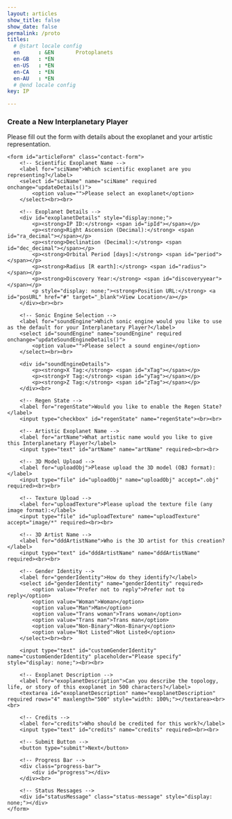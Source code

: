 ```yaml
---
layout: articles
show_title: false
show_date: false
permalink: /proto
titles:
  # @start locale config
  en      : &EN       Protoplanets
  en-GB   : *EN
  en-US   : *EN
  en-CA   : *EN
  en-AU   : *EN
  # @end locale config
key: IP

---
```

<div class="p-5"></div>
<div class="p-5"></div>
<div class="p-5"></div>

<div class="form-container">
    <h3>Create a New Interplanetary Player</h3>
    <p>Please fill out the form with details about the exoplanet and your artistic representation.</p>

    <form id="articleForm" class="contact-form">
        <!-- Scientific Exoplanet Name -->
        <label for="sciName">Which scientific exoplanet are you representing?</label>
        <select id="sciName" name="sciName" required onchange="updateDetails()">
            <option value="">Please select an exoplanet</option>
        </select><br><br>

        <!-- Exoplanet Details -->
        <div id="exoplanetDetails" style="display:none;">
            <p><strong>IP ID:</strong> <span id="ipId"></span></p> 
            <p><strong>Right Ascension (Decimal):</strong> <span id="ra_decimal"></span></p>
            <p><strong>Declination (Decimal):</strong> <span id="dec_decimal"></span></p>
            <p><strong>Orbital Period [days]:</strong> <span id="period"></span></p>
            <p><strong>Radius [R earth]:</strong> <span id="radius"></span></p>
            <p><strong>Discovery Year:</strong> <span id="discoveryyear"></span></p>
            <p style="display: none;"><strong>Position URL:</strong> <a id="posURL" href="#" target="_blank">View Location</a></p>
        </div><br><br>

        <!-- Sonic Engine Selection -->
        <label for="soundEngine">Which sonic engine would you like to use as the default for your Interplanetary Player?</label>
        <select id="soundEngine" name="soundEngine" required onchange="updateSoundEngineDetails()">
            <option value="">Please select a sound engine</option>
        </select><br><br>

        <div id="soundEngineDetails">
            <p><strong>X Tag:</strong> <span id="xTag"></span></p>
            <p><strong>Y Tag:</strong> <span id="yTag"></span></p>
            <p><strong>Z Tag:</strong> <span id="zTag"></span></p>
        </div><br>

        <!-- Regen State -->
        <label for="regenState">Would you like to enable the Regen State?</label>
        <input type="checkbox" id="regenState" name="regenState"><br><br>

        <!-- Artistic Exoplanet Name -->
        <label for="artName">What artistic name would you like to give this Interplanetary Player?</label>
        <input type="text" id="artName" name="artName" required><br><br>

        <!-- 3D Model Upload -->
        <label for="uploadObj">Please upload the 3D model (OBJ format):</label>
        <input type="file" id="uploadObj" name="uploadObj" accept=".obj" required><br><br>

        <!-- Texture Upload -->
        <label for="uploadTexture">Please upload the texture file (any image format):</label>
        <input type="file" id="uploadTexture" name="uploadTexture" accept="image/*" required><br><br>

        <!-- 3D Artist Name -->
        <label for="dddArtistName">Who is the 3D artist for this creation?</label>
        <input type="text" id="dddArtistName" name="dddArtistName" required><br><br>

        <!-- Gender Identity -->
        <label for="genderIdentity">How do they identify?</label>
        <select id="genderIdentity" name="genderIdentity" required>
            <option value="Prefer not to reply">Prefer not to reply</option>
            <option value="Woman">Woman</option>
            <option value="Man">Man</option>
            <option value="Trans woman">Trans woman</option>
            <option value="Trans man">Trans man</option>
            <option value="Non-Binary">Non-Binary</option>
            <option value="Not Listed">Not Listed</option>
        </select><br><br>

        <input type="text" id="customGenderIdentity" name="customGenderIdentity" placeholder="Please specify" style="display: none;"><br><br>

        <!-- Exoplanet Description -->
        <label for="exoplanetDescription">Can you describe the topology, life, or story of this exoplanet in 500 characters?</label>
        <textarea id="exoplanetDescription" name="exoplanetDescription" required rows="4" maxlength="500" style="width: 100%;"></textarea><br><br>

        <!-- Credits -->
        <label for="credits">Who should be credited for this work?</label>
        <input type="text" id="credits" name="credits" required><br><br>

        <!-- Submit Button -->
        <button type="submit">Next</button>

        <!-- Progress Bar -->
        <div class="progress-bar">
            <div id="progress"></div>
        </div><br>

        <!-- Status Messages -->
        <div id="statusMessage" class="status-message" style="display: none;"></div>
    </form>
</div>

<script>

    let exoplanetData = {};

document.addEventListener('DOMContentLoaded', function() {
    // Fetch exoplanet data
    fetch('http://media.maar.world:3001/api/fetchExoplanetData')
        .then(response => response.json())
        .then(data => {
            console.log('Exoplanet data:', data);

            exoplanetData = data[0]; // Access the correct object inside the array
            populateExoplanetDropdown();
        })
        .catch(error => console.error('Error loading or parsing the exoplanet data:', error));

    // Fetch sound engine data
    fetch('http://media.maar.world:3001/api/fetchSonicEngineData')
        .then(response => response.json())
        .then(data => {
            console.log('Sonic Engine data:', data);

            soundEngineData = data[0]; // Adjust based on actual API response structure
            populateSoundEngineDropdown();
        })
        .catch(error => console.error('Error loading or parsing the sound engine data:', error));

    setupFormListeners();
    loadFormData();
});

function populateExoplanetDropdown() {
    const selectElement = document.getElementById('sciName');
    selectElement.innerHTML = '<option value="">Please select an exoplanet</option>';

    // Iterate over the keys in exoplanetData
    Object.keys(exoplanetData).forEach(ipId => {
        const exoplanet = exoplanetData[ipId];

        // Only add to the dropdown if artName is null or "null" (string)
        if (!exoplanet.artName || exoplanet.artName === 'null') {
            const option = document.createElement('option');
            option.value = ipId; // Set ipId as the value for the option
            option.textContent = `${ipId}: ${exoplanet.sciName}`; // Display ipId and sciName

            // Append the option to the select element
            selectElement.appendChild(option);
        }
    });
}
function populateSoundEngineDropdown() {
    const selectElement = document.getElementById('soundEngine');
    selectElement.innerHTML = '<option value="">Please select a sound engine</option>';

    Object.keys(soundEngineData).forEach(engineKey => {
        if (engineKey !== '_id') { // Ensure '_id' is not a key to skip
            const option = document.createElement('option');
            option.value = engineKey;
            option.textContent = engineKey; // Ensure this is what you want to display
            selectElement.appendChild(option);
        }
    });
}

function setupFormListeners() {
    const formElements = document.querySelectorAll('#articleForm input, #articleForm select, #articleForm textarea');
    formElements.forEach(element => {
        element.addEventListener('input', saveFormData);
    });

    document.getElementById('genderIdentity').addEventListener('change', function() {
        const customInput = document.getElementById('customGenderIdentity');
        customInput.style.display = this.value === 'Not Listed' ? 'inline-block' : 'none';
    });

    document.getElementById('articleForm').addEventListener('submit', function(event) {
        event.preventDefault();
        submitForm();
    });

    document.getElementById('sciName').addEventListener('change', updateDetails);
    document.getElementById('soundEngine').addEventListener('change', updateSoundEngineDetails);
}

function updateDetails() {
    const selectedIpId = document.getElementById('sciName').value;
    const detailsDiv = document.getElementById('exoplanetDetails');

    const exoplanet = exoplanetData[selectedIpId]; // Access exoplanet by ipId

    if (!selectedIpId || !exoplanet) {
        detailsDiv.style.display = 'none';
    } else {
        // Populate the details section with exoplanet data
        document.getElementById('ipId').textContent = selectedIpId;
        document.getElementById('ra_decimal').textContent = exoplanet.ra_decimal || 'N/A';
        document.getElementById('dec_decimal').textContent = exoplanet.dec_decimal || 'N/A';
        document.getElementById('period').textContent = exoplanet.period || 'N/A';
        document.getElementById('radius').textContent = exoplanet.radius || 'N/A';
        document.getElementById('discoveryyear').textContent = exoplanet.discoveryyear || 'N/A';
        detailsDiv.style.display = 'block';
    }
}

function updateSoundEngineDetails() {
    const selectedEngine = document.getElementById('soundEngine').value;

    if (selectedEngine === "") {
        document.getElementById('xTag').textContent = 'N/A';
        document.getElementById('yTag').textContent = 'N/A';
        document.getElementById('zTag').textContent = 'N/A';
    } else {
        const soundEngine = soundEngineData[selectedEngine];
        if (soundEngine) {
            document.getElementById('xTag').textContent = soundEngine.xTag || 'N/A';
            document.getElementById('yTag').textContent = soundEngine.yTag || 'N/A';
            document.getElementById('zTag').textContent = soundEngine.zTag || 'N/A';
        } else {
            document.getElementById('xTag').textContent = 'N/A';
            document.getElementById('yTag').textContent = 'N/A';
            document.getElementById('zTag').textContent = 'N/A';
        }
    }
}

function saveFormData() {
    const formData = {
        sciName: document.getElementById('sciName').value,
        soundEngine: document.getElementById('soundEngine').value,
        regenState: document.getElementById('regenState').checked,
        artName: document.getElementById('artName').value,
        dddArtistName: document.getElementById('dddArtistName').value,
        genderIdentity: document.getElementById('genderIdentity').value,
        customGenderIdentity: document.getElementById('customGenderIdentity').value,
        exoplanetDescription: document.getElementById('exoplanetDescription').value,
        credits: document.getElementById('credits').value
    };
    localStorage.setItem('protoFormData', JSON.stringify(formData));
}

function loadFormData() {
    const savedData = JSON.parse(localStorage.getItem('protoFormData'));
    if (savedData) {
        document.getElementById('sciName').value = savedData.sciName;
        document.getElementById('soundEngine').value = savedData.soundEngine;
        document.getElementById('regenState').checked = savedData.regenState;
        document.getElementById('artName').value = savedData.artName;
        document.getElementById('dddArtistName').value = savedData.dddArtistName;
        document.getElementById('genderIdentity').value = savedData.genderIdentity;
        document.getElementById('customGenderIdentity').value = savedData.customGenderIdentity;
        document.getElementById('exoplanetDescription').value = savedData.exoplanetDescription;
        document.getElementById('credits').value = savedData.credits;

        // Show custom gender identity field if "Not Listed" was selected
        if (savedData.genderIdentity === 'Not Listed') {
            document.getElementById('customGenderIdentity').style.display = 'inline-block';
        }
    }
}
function submitForm() {
    // Validate required fields
    const requiredFields = ['artName', 'sciName', 'exoplanetDescription', 'credits', 'soundEngine', 'dddArtistName'];
    for (let field of requiredFields) {
        const element = document.getElementById(field);
        if (!element.value) {
            alert(`Please fill out the ${field} field.`);
            return;
        }
    }

    // Ensure ipId is correctly filled before submission
    const ipId = document.getElementById('ipId').textContent;
    if (ipId === 'N/A' || !ipId) {
        alert('Invalid IP ID. Please ensure you have selected a valid exoplanet.');
        return;
    }

    // Disable the form to prevent further editing
    document.getElementById('articleForm').querySelectorAll('input, select, textarea, button').forEach(element => {
        element.disabled = true;
    });

    // Show the progress bar
    const progressBar = document.getElementById('progress');
    const statusMessage = document.getElementById('statusMessage');
    progressBar.style.width = '0%';
    statusMessage.style.display = 'none';
    statusMessage.classList.remove('error');

    // Upload files first
    const fileFormData = new FormData();
    fileFormData.append('ipId', ipId);
    fileFormData.append('uploadObj', document.getElementById('uploadObj').files[0]);
    fileFormData.append('uploadTexture', document.getElementById('uploadTexture').files[0]);

    fetch('http://media.maar.world:3001/api/uploadModelFiles', {
        method: 'POST',
        body: fileFormData
    })
    .then(response => response.json())
    .then(fileData => {
        console.log('Files uploaded successfully:', fileData);

        // Now submit the rest of the form data
        const configData = {
            ipId,
            artName: document.getElementById('artName').value,
            sciName: document.getElementById('sciName').selectedOptions[0].textContent.split(': ')[1], // Extract sciName
            ra_decimal: parseFloat(document.getElementById('ra_decimal').textContent),
            dec_decimal: parseFloat(document.getElementById('dec_decimal').textContent),
            period: parseFloat(document.getElementById('period').textContent),
            radius: parseFloat(document.getElementById('radius').textContent),
            discoveryyear: parseInt(document.getElementById('discoveryyear').textContent, 10),
            description: document.getElementById('exoplanetDescription').value,
            credits: document.getElementById('credits').value,
            soundEngine: document.getElementById('soundEngine').value,
            sonification: {
                regenState: document.getElementById('regenState').checked,
                regen1: 'data/sonification_1.min.json',  
                regen2: 'data/sonification_2.min.json',  
                regen3: 'data/sonification_3.min.json',  
                regen4: 'data/sonification_4.min.json',  
                regen5: 'data/sonification_5.min.json',  
                regen6: 'data/sonification_6.min.json',  
                regen7: 'data/sonification_7.min.json'   
            },
            ddd: {
                dddArtistName: document.getElementById('dddArtistName').value,
                textureURL: fileData.uploadTextureURL,
                objURL: fileData.uploadObjURL
            }
        };

        console.log('JSON data being sent:', JSON.stringify(configData));

        // Simulate a progress bar fill-up
        let progress = 0;
        const progressInterval = setInterval(() => {
            progress += 10;
            progressBar.style.width = progress + '%';
            if (progress >= 100) clearInterval(progressInterval);
        }, 100);

        // Use the correct endpoint to submit the configuration
        fetch('http://media.maar.world:3001/api/configIntPlayer', {
            method: 'POST',
            headers: {
                'Content-Type': 'application/json'
            },
            body: JSON.stringify(configData)
        })
        .then(response => {
            clearInterval(progressInterval); // Ensure the progress bar is full
            progressBar.style.width = '100%';
            if (!response.ok) {
                throw new Error('Failed to submit configuration');
            }
            return response.json();
        })
        .then(data => {
            console.log('Configuration submitted:', data);
            updateExoplanetArtName(configData.ipId, configData.artName);
        })
        .catch(error => {
            console.error('Failed to submit configuration:', error);
            statusMessage.textContent = 'Failed to submit configuration. Please try again.';
            statusMessage.classList.add('error');
            statusMessage.style.display = 'block';
            enableForm();
        });
    })
    .catch(error => {
        console.error('Failed to upload files:', error);
        statusMessage.textContent = 'Failed to upload files. Please try again.';
        statusMessage.classList.add('error');
        statusMessage.style.display = 'block';
        enableForm();
    });

    // Clear localStorage upon successful submission
    localStorage.removeItem('protoFormData');
}

// Function to update artistic name
function updateExoplanetArtName(ipId, artName) {
    console.log('Updating exoplanet artistic name for ipId:', ipId, 'artName:', artName);
    fetch('http://media.maar.world:3001/api/updateExoplanet', {
        method: 'POST',
        headers: {
            'Content-Type': 'application/json'
        },
        body: JSON.stringify({ ipId, artName })
    })
    .then(response => {
        if (!response.ok) {
            throw new Error('Failed to update artistic name');
        }
        return response.json();
    })
    .then(data => {
        if (data.artName) {
            console.log('Artistic name updated successfully:', data);
            const statusMessage = document.getElementById('statusMessage');
            statusMessage.textContent = 'Exoplanet artistic name updated successfully!';
            statusMessage.classList.remove('error');
            statusMessage.style.display = 'block';
        }
    })
    .catch(error => {
        console.error('Failed to update artistic name:', error);
        const statusMessage = document.getElementById('statusMessage');
        statusMessage.textContent = 'Failed to update exoplanet artistic name. Please try again.';
        statusMessage.classList.add('error');
        statusMessage.style.display = 'block';
        enableForm();
    });
}

// Function to enable the form again (used on error)
function enableForm() {
    document.getElementById('articleForm').querySelectorAll('input, select, textarea, button').forEach(element => {
        element.disabled = false;
    });

}


</script>
